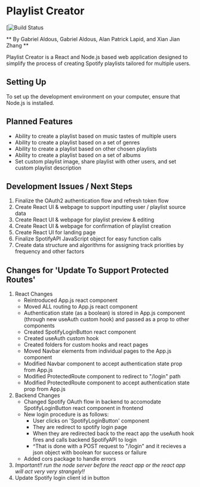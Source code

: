 # Playlist Creator

[![Build Status]()

** By Gabriel Aldous, Gabriel Aldous, Alan Patrick Lapid, and Xian Jian Zhang **

Playlist Creator is a React and Node.js based web application designed to
simplify the process of creating Spotify playlists tailored for multiple
users.

## Setting Up

To set up the development environment on your computer, ensure that Node.js is installed.

## Planned Features

- Ability to create a playlist based on music tastes of multiple users
- Ability to create a playlist based on a set of genres
- Ability to create a playlist based on other chosen playlists
- Ability to create a playlist based on a set of albums
- Set custom playlist image, share playlist with other users, and set custom playlist description

## Development Issues / Next Steps

1. Finalize the OAuth2 authentication flow and refresh token flow
2. Create React UI & webpage to support inputting user / playlist source data
3. Create React UI & webpage for playlist preview & editing
4. Create React UI & webpage for confirmation of playlist creation
5. Create React UI for landing page
6. Finalize SpotifyAPI JavaScript object for easy function calls
7. Create data structure and algorithms for assigning track priorities by frequency and other factors

## Changes for 'Update To Support Protected Routes'

1. React Changes
   - Reintroduced App.js react component
   - Moved ALL routing to App.js react component
   - Authentication state (as a boolean) is stored in App.js component (through new useAuth custom hook) and passed as a prop to other components
   - Created SpotifyLoginButton react component
   - Created useAuth custom hook
   - Created folders for custom hooks and react pages
   - Moved Navbar elements from individual pages to the App.js component
   - Modified Navbar component to accept authentication state prop from App.js
   - Modified ProtectedRoute component to redirect to "/login" path
   - Modified ProtectedRoute component to accept authentication state prop from App.js
2. Backend Changes
   - Changed Spotify OAuth flow in backend to accomodate SpotifyLoginButton react component in frontend
   - New login procedure is as follows:
     - User clicks on 'SpotifyLoginButton' component
     - They are redirect to spotify login page
     - When they are redirected back to the react app the useAuth hook fires and calls backend SpotifyAPI to login
     - ^That is done with a POST request to "/login" and it recieves a json object with boolean for success or failure
   - Added cors package to handle errors
3. _Important!! run the node server before the react app or the react app will act very very strangely!!_
4. Update Spotify login client id in button
